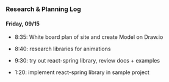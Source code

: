 ### Research & Planning Log
#### Friday, 09/15
* 8:35: White board plan of site and create Model on Draw.io


* 8:40: research libraries for animations
* 9:30: try out react-spring library, review docs + examples
* 1:20: implement react-spring library in sample project